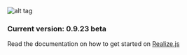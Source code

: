 ![alt tag](https://working-minds.github.io/realizejs/assets/img/content/realizejs.png)

### Current version: 0.9.23 beta

Read the documentation on how to get started on [Realize.js](https://working-minds.github.io/realizejs/en)
